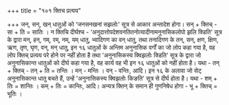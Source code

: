 +++
title = "१०१ क्तिच प्रत्यय"

+++
जन्, सन्, खन् धातुओं को ‘जनसनखनां सझलोः' सूत्र से आकार अन्तादेश होगा। सन् + क्तिच् - सा + ति = सातिः ।
न क्तिचि दीर्घश्च - ‘अनुदात्तोपदेशवनतितनोत्यादीनामनुनासिकलोपो झलि क्डिति' सूत्र के द्वारा मन्, हन्, गम्, रम्, नम्, यम् धातु, भ्वादिगण का वन् धातु, तथा तनादिगण के तन्, सन्, क्षण, क्षिण, ऋण, तृण, घृण, वन्, मन् धातु, इन १६ धातुओं के अन्तिम अनुनासिक वर्गों का जो लोप कहा गया है, वह लोप क्तिच् प्रत्यय परे होने पर नहीं होता है तथा 'अनुनासिकस्य क्विझलोः क्डिति' सूत्र के द्वारा जो अनुनासिकान्त धातुओं को दीर्घ कहा गया है, वह कार्य वह भी इन १६ धातुओं को नहीं होता है। यथा - तन् + क्तिच् - तन् + ति = तन्तिः । मन् - मन्तिः । वन् - वन्तिः, आदि।
इन १६ के अलावा जो सेट् अनुनासिकान्त धातु बचते हैं, उन्हें 'अनुनासिकस्य क्विझलोः किङति' सूत्र से दीर्घ होता है। यथा - शम् + तिः = शान्तिः । कम् + तिः = कान्तिः, आदि। अन्यत्र क्तिन् के समान ही गुणनिषेध होगा - भू + क्तिच् = भूतिः ।